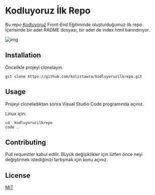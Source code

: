 # Kodluyoruz İlk Repo

Bu repo [Kodluyoruz](https://www.kodluyoruz.org) Front-End Eğitiminde oluşturduğumuz ilk repo. İçerisinde bir adet RADME dosyası, bir adet de index.html barındırıyor.

![img](https://cdn.sanity.io/images/9kdepi1d/production/65c832d202a503b15d99e628f4313782f3ef50db-300x62.png)

## Installation
Öncelikle projeyi clonelayın.
````
git clone https://github.com/kolistawra/kodluyoruzilkrepo.git
````

## Usage
Projeyi cloneladıktan sonra Visual Studio Code programında açınız.

Linux için:
````
cd  kodluyoruzilkrepo
code .
````

## Contributing
Pull requestler kabul edilir. Büyük değişiklikler için lütfen önce neyi değiştirmek istediğinizi tartışmak için konu açınız.

## License
[MIT](https://choosealicense.com/licenses/mit)
